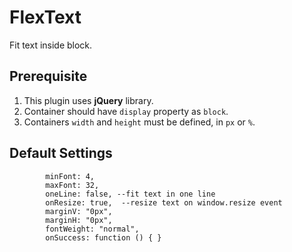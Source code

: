 # FlexText
Fit text inside block.


## Prerequisite 
1. This plugin uses <b>jQuery</b> library.
2. Container should have  <code>display</code> property as <code>block</code>.
3. Containers <code>width</code> and <code>height</code> must be defined, in <code>px</code> or <code>%</code>.

## Default Settings
            minFont: 4,         
            maxFont: 32,
            oneLine: false, --fit text in one line
            onResize: true,  --resize text on window.resize event            
            marginV: "0px",
            marginH: "0px",
            fontWeight: "normal",
            onSuccess: function () { }
